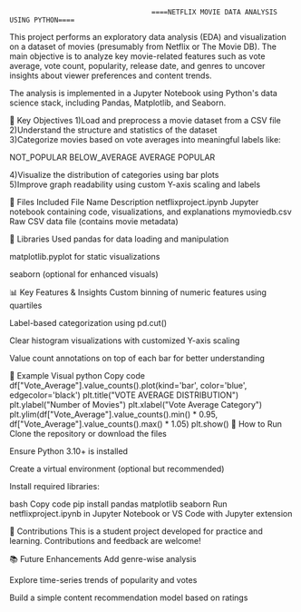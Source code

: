                                        ====NETFLIX MOVIE DATA ANALYSIS USING PYTHON====

This project performs an exploratory data analysis (EDA) and visualization on a dataset of movies (presumably from Netflix or The Movie DB). The main objective is to analyze key movie-related features such as vote average, vote count, popularity, release date, and genres to uncover insights about viewer preferences and content trends.

The analysis is implemented in a Jupyter Notebook using Python's data science stack, including Pandas, Matplotlib, and Seaborn.

🧠 Key Objectives
1)Load and preprocess a movie dataset from a CSV file                                                                                                                                               
2)Understand the structure and statistics of the dataset                                                                                                                                       
3)Categorize movies based on vote averages into meaningful labels like:                                                                                    

NOT_POPULAR
BELOW_AVERAGE
AVERAGE
POPULAR

4)Visualize the distribution of categories using bar plots                                                                                                                                
5)Improve graph readability using custom Y-axis scaling and labels

📁 Files Included
File Name	                             Description
netflixproject.ipynb	 Jupyter notebook containing code, visualizations, and explanations
mymoviedb.csv	         Raw CSV data file (contains movie metadata)

🧰 Libraries Used
pandas for data loading and manipulation

matplotlib.pyplot for static visualizations

seaborn (optional for enhanced visuals)

📊 Key Features & Insights
Custom binning of numeric features using quartiles

Label-based categorization using pd.cut()

Clear histogram visualizations with customized Y-axis scaling

Value count annotations on top of each bar for better understanding

📌 Example Visual
python
Copy code
df["Vote_Average"].value_counts().plot(kind='bar', color='blue', edgecolor='black')
plt.title("VOTE AVERAGE DISTRIBUTION")
plt.ylabel("Number of Movies")
plt.xlabel("Vote Average Category")
plt.ylim(df["Vote_Average"].value_counts().min() * 0.95,
         df["Vote_Average"].value_counts().max() * 1.05)
plt.show()
🚀 How to Run
Clone the repository or download the files

Ensure Python 3.10+ is installed

Create a virtual environment (optional but recommended)

Install required libraries:

bash
Copy code
pip install pandas matplotlib seaborn
Run netflixproject.ipynb in Jupyter Notebook or VS Code with Jupyter extension

🤝 Contributions
This is a student project developed for practice and learning. Contributions and feedback are welcome!

📚 Future Enhancements
Add genre-wise analysis

Explore time-series trends of popularity and votes

Build a simple content recommendation model based on ratings
